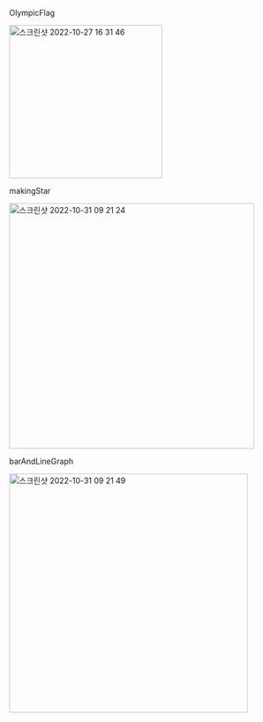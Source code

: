 OlympicFlag

<img width="277" alt="스크린샷 2022-10-27 16 31 46" src="https://user-images.githubusercontent.com/67450169/198911600-598c21a4-4729-47c0-a2bc-2a9ec68f0a46.png">

makingStar

<img width="444" alt="스크린샷 2022-10-31 09 21 24" src="https://user-images.githubusercontent.com/67450169/198911593-10578186-3f96-4fa2-b8a1-bb1fc64936e4.png">


barAndLineGraph

<img width="432" alt="스크린샷 2022-10-31 09 21 49" src="https://user-images.githubusercontent.com/67450169/198911584-b518ea8b-f118-4c8c-8e83-0dc3ee5013e9.png">
